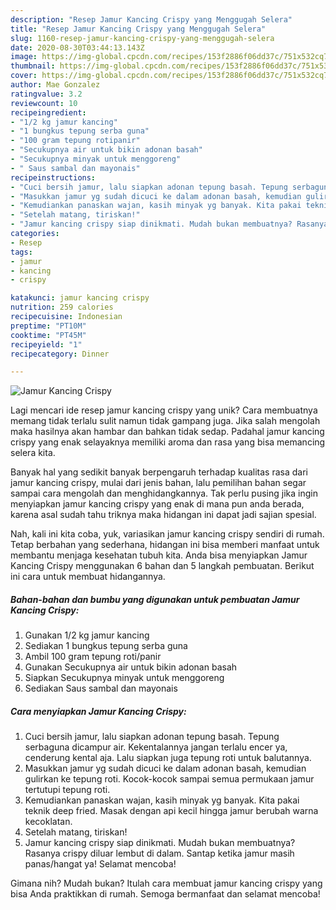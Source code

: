 ```yaml
---
description: "Resep Jamur Kancing Crispy yang Menggugah Selera"
title: "Resep Jamur Kancing Crispy yang Menggugah Selera"
slug: 1160-resep-jamur-kancing-crispy-yang-menggugah-selera
date: 2020-08-30T03:44:13.143Z
image: https://img-global.cpcdn.com/recipes/153f2886f06dd37c/751x532cq70/jamur-kancing-crispy-foto-resep-utama.jpg
thumbnail: https://img-global.cpcdn.com/recipes/153f2886f06dd37c/751x532cq70/jamur-kancing-crispy-foto-resep-utama.jpg
cover: https://img-global.cpcdn.com/recipes/153f2886f06dd37c/751x532cq70/jamur-kancing-crispy-foto-resep-utama.jpg
author: Mae Gonzalez
ratingvalue: 3.2
reviewcount: 10
recipeingredient:
- "1/2 kg jamur kancing"
- "1 bungkus tepung serba guna"
- "100 gram tepung rotipanir"
- "Secukupnya air untuk bikin adonan basah"
- "Secukupnya minyak untuk menggoreng"
- " Saus sambal dan mayonais"
recipeinstructions:
- "Cuci bersih jamur, lalu siapkan adonan tepung basah. Tepung serbaguna dicampur air. Kekentalannya jangan terlalu encer ya, cenderung kental aja. Lalu siapkan juga tepung roti untuk balutannya."
- "Masukkan jamur yg sudah dicuci ke dalam adonan basah, kemudian gulirkan ke tepung roti. Kocok-kocok sampai semua permukaan jamur tertutupi tepung roti."
- "Kemudiankan panaskan wajan, kasih minyak yg banyak. Kita pakai teknik deep fried. Masak dengan api kecil hingga jamur berubah warna kecoklatan."
- "Setelah matang, tiriskan!"
- "Jamur kancing crispy siap dinikmati. Mudah bukan membuatnya? Rasanya crispy diluar lembut di dalam. Santap ketika jamur masih panas/hangat ya! Selamat mencoba!"
categories:
- Resep
tags:
- jamur
- kancing
- crispy

katakunci: jamur kancing crispy 
nutrition: 259 calories
recipecuisine: Indonesian
preptime: "PT10M"
cooktime: "PT45M"
recipeyield: "1"
recipecategory: Dinner

---
```



![Jamur Kancing Crispy](https://img-global.cpcdn.com/recipes/153f2886f06dd37c/751x532cq70/jamur-kancing-crispy-foto-resep-utama.jpg)

Lagi mencari ide resep jamur kancing crispy yang unik? Cara membuatnya memang tidak terlalu sulit namun tidak gampang juga. Jika salah mengolah maka hasilnya akan hambar dan bahkan tidak sedap. Padahal jamur kancing crispy yang enak selayaknya memiliki aroma dan rasa yang bisa memancing selera kita.



Banyak hal yang sedikit banyak berpengaruh terhadap kualitas rasa dari jamur kancing crispy, mulai dari jenis bahan, lalu pemilihan bahan segar sampai cara mengolah dan menghidangkannya. Tak perlu pusing jika ingin menyiapkan jamur kancing crispy yang enak di mana pun anda berada, karena asal sudah tahu triknya maka hidangan ini dapat jadi sajian spesial.


Nah, kali ini kita coba, yuk, variasikan jamur kancing crispy sendiri di rumah. Tetap berbahan yang sederhana, hidangan ini bisa memberi manfaat untuk membantu menjaga kesehatan tubuh kita. Anda bisa menyiapkan Jamur Kancing Crispy menggunakan 6 bahan dan 5 langkah pembuatan. Berikut ini cara untuk membuat hidangannya.

<!--inarticleads1-->

##### Bahan-bahan dan bumbu yang digunakan untuk pembuatan Jamur Kancing Crispy:

1. Gunakan 1/2 kg jamur kancing
1. Sediakan 1 bungkus tepung serba guna
1. Ambil 100 gram tepung roti/panir
1. Gunakan Secukupnya air untuk bikin adonan basah
1. Siapkan Secukupnya minyak untuk menggoreng
1. Sediakan  Saus sambal dan mayonais




<!--inarticleads2-->

##### Cara menyiapkan Jamur Kancing Crispy:

1. Cuci bersih jamur, lalu siapkan adonan tepung basah. Tepung serbaguna dicampur air. Kekentalannya jangan terlalu encer ya, cenderung kental aja. Lalu siapkan juga tepung roti untuk balutannya.
1. Masukkan jamur yg sudah dicuci ke dalam adonan basah, kemudian gulirkan ke tepung roti. Kocok-kocok sampai semua permukaan jamur tertutupi tepung roti.
1. Kemudiankan panaskan wajan, kasih minyak yg banyak. Kita pakai teknik deep fried. Masak dengan api kecil hingga jamur berubah warna kecoklatan.
1. Setelah matang, tiriskan!
1. Jamur kancing crispy siap dinikmati. Mudah bukan membuatnya? Rasanya crispy diluar lembut di dalam. Santap ketika jamur masih panas/hangat ya! Selamat mencoba!




Gimana nih? Mudah bukan? Itulah cara membuat jamur kancing crispy yang bisa Anda praktikkan di rumah. Semoga bermanfaat dan selamat mencoba!
